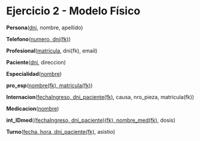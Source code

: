# Ejercicio 2 - Modelo Físico


**Persona**(<u>dni</u>, nombre, apellido)

**Telefono**(<u>numero, dni(fk)</u>)

**Profesional**(<u>matricula</u>, dni(fk), email)

**Paciente**(<u>dni</u>, direccion)

**Especialidad**(<u>nombre</u>)

**pro_esp**(<u>nombre(fk), matricula(fk)</u>)

**Internacion**(<u>fechaIngreso, dni_paciente(fk)</u>, causa, nro_pieza, matricula(fk))

**Medicacion**(<u>nombre</u>)

**int_IDmed**(<u>(fechaIngreso, dni_paciente)(fk), nombre_med(fk)</u>, dosis)

**Turno**(<u>fecha, hora, dni_paciente(fk)</u>, asistio)